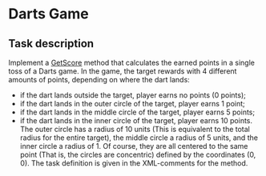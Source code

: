 # Darts Game

## Task description

Implement a [GetScore](DartsGame/Darts.cs#L13) method that calculates the earned points in a single toss of a Darts game. In the game, the target rewards with 4 different amounts of points, depending on where the dart lands:
- if the dart lands outside the target, player earns no points (0 points);
- if the dart lands in the outer circle of the target, player earns 1 point;
- if the dart lands in the middle circle of the target, player earns 5 points;
- if the dart lands in the inner circle of the target, player earns 10 points.  
The outer circle has a radius of 10 units (This is equivalent to the total radius for the entire target), the middle circle a radius of 5 units, and the inner circle a radius of 1. Of course, they are all centered to the same point (That is, the circles are concentric) defined by the coordinates (0, 0). The task definition is given in the XML-comments for the method.